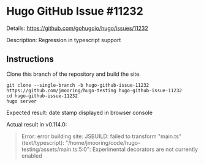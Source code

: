 # Hugo GitHub Issue #11232

Details: <https://github.com/gohugoio/hugo/issues/11232>

Description: Regression in typescript support

## Instructions

Clone this branch of the repository and build the site.

```text
git clone --single-branch -b hugo-github-issue-11232 https://github.com/jmooring/hugo-testing hugo-github-issue-11232
cd hugo-github-issue-11232
hugo server
```

Expected result: date stamp displayed in browser console

Actual result in v0.114.0:

> Error: error building site: JSBUILD: failed to transform "main.ts" (text/typescript): "/home/jmooring/code/hugo-testing/assets/main.ts:5:0": Experimental decorators are not currently enabled

